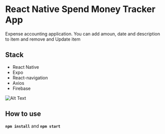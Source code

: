 #  React Native Spend Money Tracker App
Expense accounting application.
You can add amoun, date and description to item and remove and Update item

##  Stack
- React Native
- Expo
- React-navigation
- Axios
- Firebase

![Alt Text](https://media.giphy.com/media/OVlOfuPaVH5OkhFaiN/giphy.gif)

## How to use
**`npm install`** and  **`npm start`**
